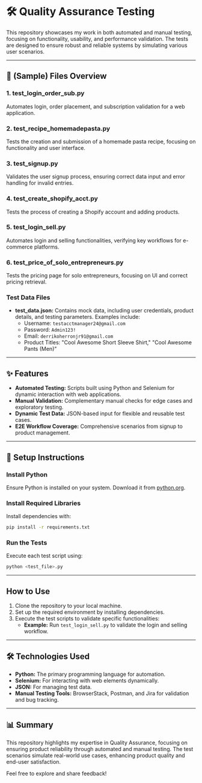 # 🛠️ Quality Assurance Testing

This repository showcases my work in both automated and manual testing, focusing on functionality, usability, and performance validation. The tests are designed to ensure robust and reliable systems by simulating various user scenarios.

---

## 📂 (Sample) Files Overview

### **1. test_login_order_sub.py**
Automates login, order placement, and subscription validation for a web application.

### **2. test_recipe_homemadepasta.py**
Tests the creation and submission of a homemade pasta recipe, focusing on functionality and user interface.

### **3. test_signup.py**
Validates the user signup process, ensuring correct data input and error handling for invalid entries.

### **4. test_create_shopify_acct.py**
Tests the process of creating a Shopify account and adding products.

### **5. test_login_sell.py**
Automates login and selling functionalities, verifying key workflows for e-commerce platforms.

### **6. test_price_of_solo_entrepreneurs.py**
Tests the pricing page for solo entrepreneurs, focusing on UI and correct pricing retrieval.

### **Test Data Files**
- **test_data.json:** Contains mock data, including user credentials, product details, and testing parameters. Examples include:
  - Username: `testacctmanager24@gmail.com`
  - Password: `Admin123!`
  - Email: `derrikoherronjr91@gmail.com`
  - Product Titles: "Cool Awesome Short Sleeve Shirt," "Cool Awesome Pants (Men)"

---

## ✨ Features

- **Automated Testing:** Scripts built using Python and Selenium for dynamic interaction with web applications.
- **Manual Validation:** Complementary manual checks for edge cases and exploratory testing.
- **Dynamic Test Data:** JSON-based input for flexible and reusable test cases.
- **E2E Workflow Coverage:** Comprehensive scenarios from signup to product management.

---

## 🔧 Setup Instructions

### **Install Python**
Ensure Python is installed on your system. Download it from [python.org](https://www.python.org/).

### **Install Required Libraries**
Install dependencies with:
```bash
pip install -r requirements.txt
```

### **Run the Tests**
Execute each test script using:
```bash
python <test_file>.py
```

---

## How to Use

1. Clone the repository to your local machine.
2. Set up the required environment by installing dependencies.
3. Execute the test scripts to validate specific functionalities:
   - **Example:** Run `test_login_sell.py` to validate the login and selling workflow.

---

## 🛠️ Technologies Used

- **Python:** The primary programming language for automation.
- **Selenium:** For interacting with web elements dynamically.
- **JSON:** For managing test data.
- **Manual Testing Tools:** BrowserStack, Postman, and Jira for validation and bug tracking.

---

## 📊 Summary

This repository highlights my expertise in Quality Assurance, focusing on ensuring product reliability through automated and manual testing. The test scenarios simulate real-world use cases, enhancing product quality and end-user satisfaction.

Feel free to explore and share feedback!
